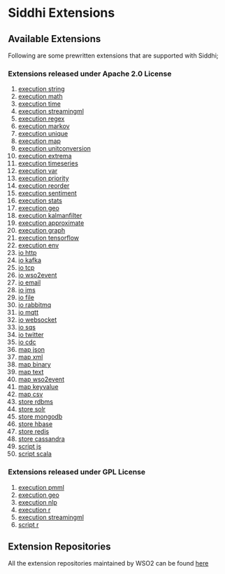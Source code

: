 # Siddhi Extensions

## Available Extensions

Following are some prewritten extensions that are supported with Siddhi;

### Extensions released under Apache 2.0 License
1. <a target="_blank" href="https://wso2-extensions.github.io/siddhi-execution-string">execution string</a>
1. <a target="_blank" href="https://wso2-extensions.github.io/siddhi-execution-math">execution math</a>
1. <a target="_blank" href="https://wso2-extensions.github.io/siddhi-execution-time">execution time</a>
1. <a target="_blank" href="https://wso2-extensions.github.io/siddhi-execution-streamingml">execution streamingml</a>
1. <a target="_blank" href="https://wso2-extensions.github.io/siddhi-execution-regex">execution regex</a>
1. <a target="_blank" href="https://wso2-extensions.github.io/siddhi-execution-markov">execution markov</a>
1. <a target="_blank" href="https://wso2-extensions.github.io/siddhi-execution-unique">execution unique</a>
1. <a target="_blank" href="https://wso2-extensions.github.io/siddhi-execution-map">execution map</a>
1. <a target="_blank" href="https://wso2-extensions.github.io/siddhi-execution-unitconversion">execution unitconversion</a>
1. <a target="_blank" href="https://wso2-extensions.github.io/siddhi-execution-extrema">execution extrema</a>
1. <a target="_blank" href="https://wso2-extensions.github.io/siddhi-execution-timeseries">execution timeseries</a>
1. <a target="_blank" href="https://wso2-extensions.github.io/siddhi-execution-var">execution var</a>
1. <a target="_blank" href="https://wso2-extensions.github.io/siddhi-execution-priority">execution priority</a>
1. <a target="_blank" href="https://wso2-extensions.github.io/siddhi-execution-reorder">execution reorder</a>
1. <a target="_blank" href="https://wso2-extensions.github.io/siddhi-execution-sentiment">execution sentiment</a>
1. <a target="_blank" href="https://wso2-extensions.github.io/siddhi-execution-stats">execution stats</a>
1. <a target="_blank" href="https://wso2-extensions.github.io/siddhi-execution-geo">execution geo</a>
1. <a target="_blank" href="https://wso2-extensions.github.io/siddhi-execution-kalmanfilter">execution kalmanfilter</a>
1. <a target="_blank" href="https://wso2-extensions.github.io/siddhi-execution-approximate">execution approximate</a>
1. <a target="_blank" href="https://wso2-extensions.github.io/siddhi-execution-graph">execution graph</a>
1. <a target="_blank" href="https://wso2-extensions.github.io/siddhi-execution-tensorflow">execution tensorflow</a>
1. <a target="_blank" href="https://wso2-extensions.github.io/siddhi-execution-env">execution env</a>
1. <a target="_blank" href="https://wso2-extensions.github.io/siddhi-io-http">io http</a>
1. <a target="_blank" href="https://wso2-extensions.github.io/siddhi-io-kafka">io kafka</a>
1. <a target="_blank" href="https://wso2-extensions.github.io/siddhi-io-tcp">io tcp</a>
1. <a target="_blank" href="https://wso2-extensions.github.io/siddhi-io-wso2event">io wso2event</a>
1. <a target="_blank" href="https://wso2-extensions.github.io/siddhi-io-email">io email</a>
1. <a target="_blank" href="https://wso2-extensions.github.io/siddhi-io-jms">io jms</a>
1. <a target="_blank" href="https://wso2-extensions.github.io/siddhi-io-file">io file</a>
1. <a target="_blank" href="https://wso2-extensions.github.io/siddhi-io-rabbitmq">io rabbitmq</a>
1. <a target="_blank" href="https://wso2-extensions.github.io/siddhi-io-mqtt">io mqtt</a>
1. <a target="_blank" href="https://wso2-extensions.github.io/siddhi-io-websocket">io websocket</a>
1. <a target="_blank" href="https://wso2-extensions.github.io/siddhi-io-sqs">io sqs</a>
1. <a target="_blank" href="https://wso2-extensions.github.io/siddhi-io-twitter">io twitter</a>
1. <a target="_blank" href="https://wso2-extensions.github.io/siddhi-io-cdc">io cdc</a>
1. <a target="_blank" href="https://wso2-extensions.github.io/siddhi-map-json">map json</a>
1. <a target="_blank" href="https://wso2-extensions.github.io/siddhi-map-xml">map xml</a>
1. <a target="_blank" href="https://wso2-extensions.github.io/siddhi-map-binary">map binary</a>
1. <a target="_blank" href="https://wso2-extensions.github.io/siddhi-map-text">map text</a>
1. <a target="_blank" href="https://wso2-extensions.github.io/siddhi-map-wso2event">map wso2event</a>
1. <a target="_blank" href="https://wso2-extensions.github.io/siddhi-map-keyvalue">map keyvalue</a>
1. <a target="_blank" href="https://wso2-extensions.github.io/siddhi-map-csv">map csv</a>
1. <a target="_blank" href="https://wso2-extensions.github.io/siddhi-store-rdbms">store rdbms</a>
1. <a target="_blank" href="https://wso2-extensions.github.io/siddhi-store-solr">store solr</a>
1. <a target="_blank" href="https://wso2-extensions.github.io/siddhi-store-mongodb">store mongodb</a>
1. <a target="_blank" href="https://wso2-extensions.github.io/siddhi-store-hbase">store hbase</a>
1. <a target="_blank" href="https://wso2-extensions.github.io/siddhi-store-redis">store redis</a>
1. <a target="_blank" href="https://wso2-extensions.github.io/siddhi-store-cassandra">store cassandra</a>
1. <a target="_blank" href="https://wso2-extensions.github.io/siddhi-script-js">script js</a>
1. <a target="_blank" href="https://wso2-extensions.github.io/siddhi-script-scala">script scala</a>

### Extensions released under GPL License
1. <a target="_blank" href="https://wso2-extensions.github.io/siddhi-gpl-execution-pmml">execution pmml</a>
1. <a target="_blank" href="https://wso2-extensions.github.io/siddhi-gpl-execution-geo">execution geo</a>
1. <a target="_blank" href="https://wso2-extensions.github.io/siddhi-gpl-execution-nlp">execution nlp</a>
1. <a target="_blank" href="https://wso2-extensions.github.io/siddhi-gpl-execution-r">execution r</a>
1. <a target="_blank" href="https://wso2-extensions.github.io/siddhi-gpl-execution-streamingml">execution streamingml</a>
1. <a target="_blank" href="https://wso2-extensions.github.io/siddhi-gpl-script-r">script r</a>


## Extension Repositories

All the extension repositories maintained by WSO2 can be found <a target="_blank" href="https://github.com/wso2-extensions/?utf8=%E2%9C%93&q=siddhi&type=&language=">here</a>
